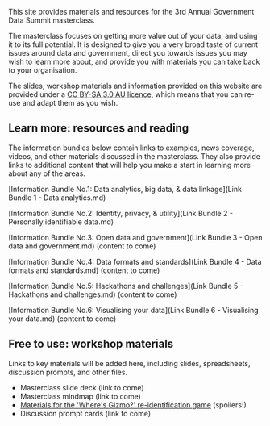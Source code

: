 This site provides materials and resources for the 3rd Annual Government Data Summit masterclass.

The masterclass focuses on getting more value out of your data, and using it to its full potential.  It is designed to give you a very broad taste of current issues around data and government, direct you towards issues you may wish to learn more about, and provide you with materials you can take back to your organisation.

The slides, workshop materials and information provided on this website are provided under a [CC BY-SA 3.0 AU licence](https://creativecommons.org/licenses/by-sa/3.0/au/), which means that you can re-use and adapt them as you wish.

## Learn more: resources and reading

The information bundles below contain links to examples, news coverage,  videos, and other materials discussed in the masterclass.  They also provide links to additional content that will help you make a start in learning more about any of the areas.

[Information Bundle No.1: Data analytics, big data, & data linkage](Link Bundle 1 - Data analytics.md)

[Information Bundle No.2: Identity, privacy, & utility](Link Bundle 2 - Personally identifiable data.md)

[Information Bundle No.3: Open data and government](Link Bundle 3 - Open data and government.md) (content to come)

[Information Bundle No.4: Data formats and standards](Link Bundle 4 - Data formats and standards.md) (content to come)

[Information Bundle No.5: Hackathons and challenges](Link Bundle 5 - Hackathons and challenges.md) (content to come)

[Information Bundle No.6: Visualising your data](Link Bundle 6 - Visualising your data.md) (content to come)

## Free to use: workshop materials

Links to key materials will be added here, including slides, spreadsheets, discussion prompts, and other files.

* Masterclass slide deck (link to come)
* Masterclass mindmap (link to come)
* [Materials for the 'Where's Gizmo?' re-identification game](https://docs.google.com/spreadsheets/d/1L4k0v4cKlq_xQkIY_9ExDRL6xr4gVFILRB7Bp2aEtxw/edit?usp=sharing) (spoilers!)
* Discussion prompt cards (link to come)
